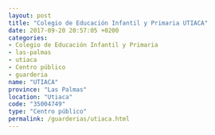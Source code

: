```yaml
---
layout: post
title: "Colegio de Educación Infantil y Primaria UTIACA"
date: 2017-09-20 20:57:05 +0200
categories:
- Colegio de Educación Infantil y Primaria
- las-palmas
- utiaca
- Centro público
- guarderia
name: "UTIACA"
province: "Las Palmas"
location: "Utiaca"
code: "35004749"
type: "Centro público"
permalink: /guarderias/utiaca.html
---
```

